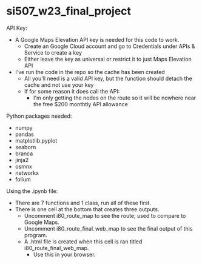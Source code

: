 # si507_w23_final_project

API Key:
- A Google Maps Elevation API key is needed for this code to work.
  - Create an Google Cloud account and go to Credentials under APIs & Service to create a key
  - Either leave the key as universal or restrict it to just Maps Elevation API
- I've run the code in the repo so the cache has been created
  - All you'll need is a valid API key, but the function should detach the cache and not use your key
  - If for some reason it does call the API:
      - I'm only getting the nodes on the route so it will be nowhere near the free $200 monthtly API allowance

Python packages needed:
- numpy
- pandas
- matplotlib.pyplot
- seaborn
- branca
- jinja2
- osmnx
- networkx
- folium

Using the .ipynb file:
- There are 7 functions and 1 class, run all of these first.
- There is one cell at the bottom that creates three outputs.
  - Uncomment i80_route_map to see the route; used to compare to Google Maps.
  - Uncomment i80_route_final_web_map to see the final output of this program.
  - A .html file is created when this cell is ran titled i80_route_final_web_map.
    - Use this in your browser.
